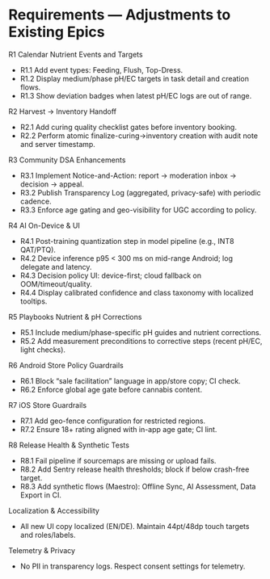 # Requirements — Adjustments to Existing Epics

R1 Calendar Nutrient Events and Targets

- R1.1 Add event types: Feeding, Flush, Top-Dress.
- R1.2 Display medium/phase pH/EC targets in task detail and creation flows.
- R1.3 Show deviation badges when latest pH/EC logs are out of range.

R2 Harvest → Inventory Handoff

- R2.1 Add curing quality checklist gates before inventory booking.
- R2.2 Perform atomic finalize-curing→inventory creation with audit note and server timestamp.

R3 Community DSA Enhancements

- R3.1 Implement Notice-and-Action: report → moderation inbox → decision → appeal.
- R3.2 Publish Transparency Log (aggregated, privacy-safe) with periodic cadence.
- R3.3 Enforce age gating and geo-visibility for UGC according to policy.

R4 AI On-Device & UI

- R4.1 Post-training quantization step in model pipeline (e.g., INT8 QAT/PTQ).
- R4.2 Device inference p95 < 300 ms on mid-range Android; log delegate and latency.
- R4.3 Decision policy UI: device-first; cloud fallback on OOM/timeout/quality.
- R4.4 Display calibrated confidence and class taxonomy with localized tooltips.

R5 Playbooks Nutrient & pH Corrections

- R5.1 Include medium/phase-specific pH guides and nutrient corrections.
- R5.2 Add measurement preconditions to corrective steps (recent pH/EC, light checks).

R6 Android Store Policy Guardrails

- R6.1 Block “sale facilitation” language in app/store copy; CI check.
- R6.2 Enforce global age gate before cannabis content.

R7 iOS Store Guardrails

- R7.1 Add geo-fence configuration for restricted regions.
- R7.2 Ensure 18+ rating aligned with in-app age gate; CI lint.

R8 Release Health & Synthetic Tests

- R8.1 Fail pipeline if sourcemaps are missing or upload fails.
- R8.2 Add Sentry release health thresholds; block if below crash-free target.
- R8.3 Add synthetic flows (Maestro): Offline Sync, AI Assessment, Data Export in CI.

Localization & Accessibility

- All new UI copy localized (EN/DE). Maintain 44pt/48dp touch targets and roles/labels.

Telemetry & Privacy

- No PII in transparency logs. Respect consent settings for telemetry.
